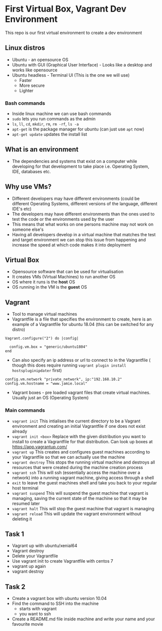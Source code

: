 # First Virtual Box, Vagrant Dev Environment

This repo is our first virtual environment to create a dev environment

## Linux distros
- Ubuntu - an opensource OS
- Ubuntu with GUI (Graphical User Interface) - Looks like a desktop and works
like opensource
- Ubuntu headless - Terminal UI (This is the one we will use)
  - Faster
  - More secure
  - Lighter
### Bash commands
- Inside linux machine we can use bash commands
- ```sudo``` lets you run commands as the admin
- ```ls```, ```ll```, ```cd```, ```mkdir```, ```rm```, ```rm -rf```, ```ls -a```
- ```apt-get``` is the package manager for ubuntu (can just use ```apt``` now)
- ```apt-get update``` updates the install list

## What is an environment
- The dependencies and systems that exist on a computer while developing for
that development to take place i.e. Operating System, IDE, databases etc.

## Why use VMs?
- Different developers may have different environments (could be different
  Operating Systems, different versions of the language, different IDE's etc)
- The developers may have different environments than the ones used to test the
code or the environments used by the user
- This means that what works on one persons machine may not work on someone
else's
- Having all developers develop in a virtual machine that matches the test and
target environment we can stop this issue from happening and increase
the speed at which code makes it into deployment

## Virtual Box
- Opensource software that can be used for virtualisation
- It creates VMs (Virtual Machines) to run another OS
- OS where it runs is the **host** OS
- OS running in the VM is the **guest** OS

## Vagrant
- Tool to manage virtual machines
- Vagrantfile is a file that specifies the environment to create, here is an
example of a Vagrantfile for ubuntu 18.04 (this can be switched for any distro)
```
Vagrant.configure("2") do |config|

  config.vm.box = "generic/ubuntu1804"
end
```
- Can also specify an ip address or url to connect to in the Vagrantfile (
  though this does require running ```vagrant plugin install hostspluginipdater```
   first)
```
config.vm.network "private_network", ip:"192.168.10.2"
config.vm.hostname = "www.jamie.local"
```
- Vagrant boxes - pre loaded vagrant files that create virtual machines. Usually
just an OS (Operating System)

### Main commands
- ```vagrant init``` This intialises the current directory to be a Vagrant
environment and creating an initial Vagrantfile if one does not exist already
- ```vagrant init <box>``` Replace <box> with the given distribution you want
to install to create a Vagrantfile for that distribution. Can look up boxes at
https://app.vagrantup.com/
- ```vagrant up``` This creates and configures guest machines according to your
Vagrantfile so that we can actually use the machine
- ```vagrant destroy``` This stops the running virtual machine and destroys all
resources that were created during the machine creation process
- ```vagrant ssh``` This will ssh (essentially access the machine over a
  network) into a running vagrant machine, giving access through a shell
- ```exit``` to leave the guest machines shell and take you back to your
regular host terminal
- ```vagrant suspend``` This will suspend the guest machine that vagrant is
managing, saving the current state of the machine so that it may be resumed
later
- ```vagrant halt``` This will stop the guest machine that vagrant is managing
- ```vagrant reload``` This will update the vagrant environment without
deleting it
## Task 1
- Vagrant up with ubuntu/xenial64
- Vagrant destroy
- Delete your Vagrantfile
- Use vagrant init to create Vagrantfile with centos 7
- vagrant up again
- vagrant destroy

## Task 2
- Create a vagrant box with ubuntu version 10.04
- Find the command to SSH into the machine
  - starts with vagrant
  - you want to ssh
- Create a README.md file inside machine and write your name and your favourite
movie
